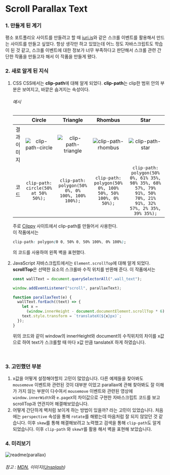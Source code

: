 # Scroll Parallax Text

### 1. 만들게 된 계기

평소 포트폴리오 사이트를 만들려고 할 때 [iuri.is](https://iuri.is)와 같은 스크롤 이벤트를 활용해서 만드는 사이트를 만들고 싶었다. 항상 생각만 하고 있었는데 어느 정도 자바스크립트도 학습이 된 것 같고, 스크롤 이벤트에 대한 정보가 너무 부족하다고 판단해서 스크롤 관련 간단한 작품을 만들고자 해서 이 작품을 만들게 됐다.
<br/>

### 2. 새로 알게 된 지식

1.  CSS
    CSS에서는 **clip-path**에 대해 알게 되었다. **clip-path**는 clip한 범위 안의 부분은 보여지고, 바깥은 숨겨지는 속성이다.

    ###### 예시

    |             |                                                           Circle                                                           |                                                           Triangle                                                           |                                                           Rhombus                                                           |                                                           Star                                                           |
    | :---------: | :------------------------------------------------------------------------------------------------------------------------: | :--------------------------------------------------------------------------------------------------------------------------: | :-------------------------------------------------------------------------------------------------------------------------: | :----------------------------------------------------------------------------------------------------------------------: |
    | 결과 이미지 | ![clip-path-circle](https://user-images.githubusercontent.com/84027644/141112952-7059fd34-6163-4087-b678-54bffdb653a1.png) | ![clip-path-triangle](https://user-images.githubusercontent.com/84027644/141112960-eb8833ba-9b64-47e7-b61c-ea280b48b97e.png) | ![clip-path-rhombus](https://user-images.githubusercontent.com/84027644/141112964-d1e8f469-66d5-4152-8227-d94da53a77b8.png) | ![clip-path-star](https://user-images.githubusercontent.com/84027644/141112969-6c74df4d-e076-4c57-b1ae-a06e2c07fb9b.png) |
    |    코드     |                                            `clip-path: circle(50% at 50% 50%);`                                            |                                      `clip-path: polygon(50% 0%, 0% 100%, 100% 100%);`                                       |                                  `clip-path: polygon(50% 0%, 100% 50%, 50% 100%, 0% 50%);`                                  |      `clip-path: polygon(50% 0%, 61% 35%, 98% 35%, 68% 57%, 79% 91%, 50% 70%, 21% 91%, 32% 57%, 2% 35%, 39% 35%);`       |

    주로 [Cilppy](https://bennettfeely.com/clippy/) 사이트에서 clip-path를 만들어서 사용한다.
    <br/> 이 작품에서는

    ```css
    clip-path: polygon(0 0, 50% 0, 50% 100%, 0% 100%);
    ```

    의 코드를 사용하여 왼쪽 벽을 표현했다.
    <br/>

2.  JavaScript
    자바스크립트에서는 `Element.scrollTop`에 대해 알게 되었다. **scrollTop**은 선택한 요소의 스크롤바 수직 위치를 반환해 준다.
    이 작품에서는

    ```javascript
    const wallText = document.querySelectorAll(".wall_text");

    window.addEventListener("scroll", parallaxText);

    function parallaxText(e) {
      wallText.forEach((text) => {
        let x =
          (window.innerHeight - document.documentElement.scrollTop * 6) / 2;
        text.style.transform = `translateX(${x}px)`;
      });
    }
    ```

    위의 코드와 같이 window의 innerHeight와 document의 수직위치의 차이를 x값으로 하여 text가 스크롤할 때 마다 x값 만큼 tanslateX 하게 하였습니다.

<br/>

### 3. 고민했던 부분

1. x값을 어떻게 설정해야할지 고민이 많았습니다.
   다른 예제들을 찾아봐도 `mousemove` 이벤트와 관련된 것이 대부분 이었고 parallax에 관해 찾아봐도 잘 이해가 가지 않는 부분이 다수여서 `mousemove` 이벤트와 관련된 영상에 `window.innerWidth`와 `e.pageX`의 차이값으로 구현한 자바스크립트 코드를 보고 scrollTop과 연관지어 해결해보았습니다.
   <br/>
2. 어떻게 간단하게 벽처럼 보이게 하는 방법이 있을까? 라는 고민이 있었습니다.
   처음에는 `perspective` 속성을 통해 `rotate`를 해봤는데 마음처럼 잘 되지 않았던 것 같습니다. 이후 `skew`를 통해 해결해보려고 노력했고 검색을 통해 `clip-path`도 알게 되었습니다. 이후 `clip-path` 와 `skewY`를 활용 해서 벽을 표현해 보았습니다.
   <br/>

### 4. 미리보기

![readme(parallax)](https://user-images.githubusercontent.com/84027644/141111081-ce5db24c-05a7-4490-8285-2e8f9d2d6052.gif)

###### 참고 : [MDN](https://developer.mozilla.org), 이미지([Unsplash](https://unsplash.com/))
